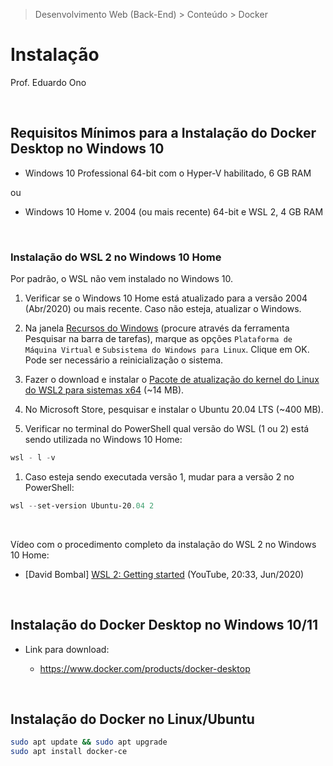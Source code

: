 > Desenvolvimento Web (Back-End) > Conteúdo > Docker

# Instalação

Prof. Eduardo Ono

<br>

## Requisitos Mínimos para a Instalação do Docker Desktop no Windows 10

* Windows 10 Professional 64-bit com o Hyper-V habilitado, 6 GB RAM

ou

* Windows 10 Home v. 2004 (ou mais recente) 64-bit e WSL 2, 4 GB RAM

<br>

### Instalação do WSL 2 no Windows 10 Home

Por padrão, o WSL não vem instalado no Windows 10.

1. Verificar se o Windows 10 Home está atualizado para a versão 2004 (Abr/2020) ou mais recente. Caso não esteja, atualizar o Windows.

1. Na janela [Recursos do Windows](recursos-do-windows.png) (procure através da ferramenta Pesquisar na barra de tarefas), marque as opções `Plataforma de Máquina Virtual` e `Subsistema do Windows para Linux`. Clique em OK. Pode ser necessário a reinicialização o sistema.

1. Fazer o download e instalar o [Pacote de atualização do kernel do Linux do WSL2 para sistemas x64](https://wslstorestorage.blob.core.windows.net/wslblob/wsl_update_x64.msi) (~14 MB).

1. No Microsoft Store, pesquisar e instalar o Ubuntu 20.04 LTS (~400 MB).

1. Verificar no terminal do PowerShell qual versão do WSL (1 ou 2) está sendo utilizada no Windows 10 Home:

  ```PowerShell
  wsl - l -v
  ```

1. Caso esteja sendo executada versão 1, mudar para a versão 2 no PowerShell:

  ```PowerShell
  wsl --set-version Ubuntu-20.04 2
  ```

<br>

Vídeo com o procedimento completo da instalação do WSL 2 no Windows 10 Home:

* [David Bombal] [WSL 2: Getting started](https://www.youtube.com/watch?v=_fntjriRe48) (YouTube, 20:33, Jun/2020)

<br>

## Instalação do Docker Desktop no Windows 10/11

* Link para download:

  * https://www.docker.com/products/docker-desktop

<br>

## Instalação do Docker no Linux/Ubuntu

```sh
sudo apt update && sudo apt upgrade
sudo apt install docker-ce
```

<br>
